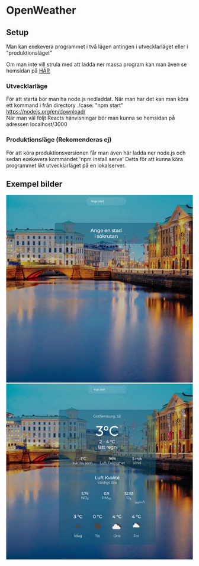 # OpenWeather

## Setup
 Man kan exekevera programmet i två lägen antingen i utvecklarläget eller i "produktionsläget"
 
 Om man inte vill strula med att ladda ner massa program kan man även se hemsidan på <a  href=https://openweather.pages.dev >HÄR</a>

### Utvecklarläge
För att starta bör man ha node.js nedladdat. När man har det kan man köra
ett  kommand i från directory ./case: "npm start"
https://nodejs.org/en/download/ <br>
När man väl följt Reacts hänvisningar bör man kunna se hemsidan på adressen localhost/3000

### Produktionsläge (Rekomenderas ej)
För att köra produktionsversionen får man även här ladda ner node.js och sedan exekevera kommandet 'npm install serve'
Detta för att kunna köra programmet likt utvecklarläget på en lokalserver.  

## Exempel bilder
![alt text](https://github.com/cronvall/openweather/blob/main/söksida.png?raw=true)
![alt text](https://github.com/cronvall/openweather/blob/main/resultat.png?raw=true)

